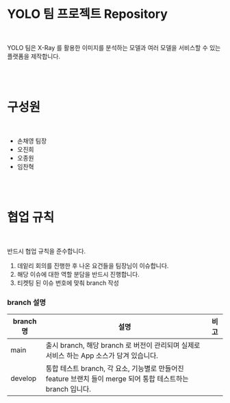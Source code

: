 # YOLO 팀 프로젝트 Repository

<br>

YOLO 팀은 X-Ray 를 활용한 이미지를 분석하는 모델과 여러 모델을 서비스할 수 있는 플랫폼을 제작합니다.

<br><br>


# 구성원

<br>

- 손채영 팀장
- 오진희
- 오종원
- 임찬혁

<br><br>

# 협업 규칙

<br>

반드시 협업 규칙을 준수합니다.

1. 데잍리 회의를 진행한 후 나온 요건들을 팀장님이 이슈합니다.
2. 해당 이슈에 대한 역할 분담을 반드시 진행합니다.
3. 티켓팅 된 이슈 번호에 맞춰 branch 작성

### branch 설명


|  branch 명 | 설명 | 비고 |
| --- | --- | --- |
| main | 출시 branch, 해당 branch 로 버전이 관리되며 실제로 서비스 하는 App 소스가 담겨 있습니다. | |
| develop | 통합 테스트 branch, 각 요소, 기능별로 만들어진 feature 브랜치 들이 merge 되어 통합 테스트하는 branch 입니다. | |


<br><br>
